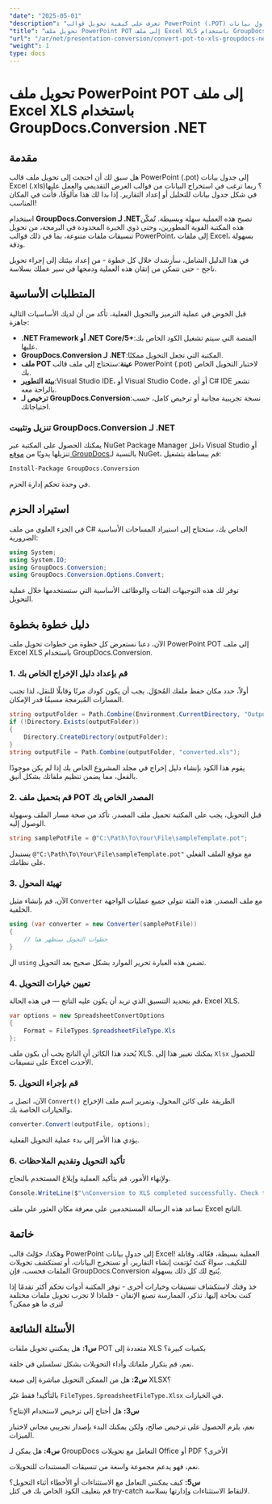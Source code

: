 ```yaml
---
"date": "2025-05-01"
"description": "تعرف على كيفية تحويل قوالب PowerPoint (.POT) إلى جداول بيانات Excel (.XLS) بسلاسة باستخدام واجهة برمجة التطبيقات GroupDocs.Conversion القوية في .NET."
"title": "تحويل ملف PowerPoint POT إلى ملف Excel XLS باستخدام GroupDocs.Conversion .NET"
"url": "/ar/net/presentation-conversion/convert-pot-to-xls-groupdocs-net/"
"weight": 1
type: docs
---
```

# تحويل ملف PowerPoint POT إلى ملف Excel XLS باستخدام GroupDocs.Conversion .NET

## مقدمة

هل سبق لك أن احتجت إلى تحويل ملف قالب PowerPoint (.pot) إلى جدول بيانات Excel (.xls)؟ ربما ترغب في استخراج البيانات من قوالب العرض التقديمي والعمل عليها في شكل جدول بيانات للتحليل أو إعداد التقارير. إذا بدا لك هذا مألوفًا، فأنت في المكان المناسب! 

استخدام **GroupDocs.Conversion لـ .NET**تصبح هذه العملية سهلة وبسيطة. تُمكّن هذه المكتبة القوية المطورين، وحتى ذوي الخبرة المحدودة في البرمجة، من تحويل تنسيقات ملفات متنوعة، بما في ذلك قوالب PowerPoint، إلى ملفات Excel، بسهولة ودقة.

في هذا الدليل الشامل، سأرشدك خلال كل خطوة - من إعداد بيئتك إلى إجراء تحويل ناجح - حتى تتمكن من إتقان هذه العملية ودمجها في سير عملك بسلاسة.

## المتطلبات الأساسية

قبل الخوض في عملية الترميز والتحويل الفعلية، تأكد من أن لديك الأساسيات التالية جاهزة:

- **.NET Framework أو .NET Core/5+**:المنصة التي سيتم تشغيل الكود الخاص بك عليها.
- **GroupDocs.Conversion لـ .NET**:المكتبة التي تجعل التحويل ممكنًا.
- **ملف POT عينة**:ستحتاج إلى ملف قالب PowerPoint (.pot) لاختبار التحويل الخاص بك.
- **بيئة التطوير**:Visual Studio IDE، أو Visual Studio Code، أو أي C# IDE تشعر بالراحة معه.
- **ترخيص لـ GroupDocs.Conversion**:نسخة تجريبية مجانية أو ترخيص كامل، حسب احتياجاتك.

### تنزيل وتثبيت GroupDocs.Conversion لـ .NET

يمكنك الحصول على المكتبة عبر NuGet Package Manager داخل Visual Studio أو تنزيلها يدويًا من [موقع GroupDocs](https://releases.groupdocs.com/conversion/net/)بالنسبة لـ NuGet، قم ببساطة بتشغيل:

```bash
Install-Package GroupDocs.Conversion
```

في وحدة تحكم إدارة الحزم.

## استيراد الحزم

في الجزء العلوي من ملف C# الخاص بك، ستحتاج إلى استيراد المساحات الأساسية الضرورية:

```csharp
using System;
using System.IO;
using GroupDocs.Conversion;
using GroupDocs.Conversion.Options.Convert;
```

توفر لك هذه التوجيهات الفئات والوظائف الأساسية التي ستستخدمها خلال عملية التحويل.

## دليل خطوة بخطوة

الآن، دعنا نستعرض كل خطوة من خطوات تحويل ملف PowerPoint POT إلى ملف Excel XLS باستخدام GroupDocs.Conversion.

### 1. قم بإعداد دليل الإخراج الخاص بك

أولاً، حدد مكان حفظ ملفك المُحوّل. يجب أن يكون كودك مرنًا وقابلًا للنقل، لذا تجنب المسارات المُبرمجة مسبقًا قدر الإمكان.

```csharp
string outputFolder = Path.Combine(Environment.CurrentDirectory, "Output");
if (!Directory.Exists(outputFolder))
{
    Directory.CreateDirectory(outputFolder);
}
string outputFile = Path.Combine(outputFolder, "converted.xls");
```

يقوم هذا الكود بإنشاء دليل إخراج في مجلد المشروع الخاص بك إذا لم يكن موجودًا بالفعل، مما يضمن تنظيم ملفاتك بشكل أنيق.

### 2. قم بتحميل ملف POT المصدر الخاص بك

قبل التحويل، يجب على المكتبة تحميل ملف المصدر. تأكد من صحة مسار الملف وسهولة الوصول إليه.

```csharp
string samplePotFile = @"C:\Path\To\Your\File\sampleTemplate.pot";
```

يستبدل `@"C:\Path\To\Your\File\sampleTemplate.pot"` مع موقع الملف الفعلي على نظامك.

### 3. تهيئة المحول

الآن، قم بإنشاء مثيل `Converter` مع ملف المصدر. هذه الفئة تتولى جميع عمليات الواجهة الخلفية.

```csharp
using (var converter = new Converter(samplePotFile))
{
    // خطوات التحويل ستظهر هنا
}
```

ال `using` تضمن هذه العبارة تحرير الموارد بشكل صحيح بعد التحويل.

### 4. تعيين خيارات التحويل

قم بتحديد التنسيق الذي تريد أن يكون عليه الناتج — في هذه الحالة، Excel XLS.

```csharp
var options = new SpreadsheetConvertOptions
{
    Format = FileTypes.SpreadsheetFileType.Xls
};
```

يُحدد هذا الكائن أن الناتج يجب أن يكون ملف XLS. يمكنك تغيير هذا إلى `Xlsx` للحصول على تنسيقات Excel الأحدث.

### 5. قم بإجراء التحويل

الآن، اتصل بـ `Convert()` الطريقة على كائن المحول، وتمرير اسم ملف الإخراج والخيارات الخاصة بك.

```csharp
converter.Convert(outputFile, options);
```

يؤدي هذا الأمر إلى بدء عملية التحويل الفعلية.

### 6. تأكيد التحويل وتقديم الملاحظات

ولإنهاء الأمور، قم بتأكيد العملية وإبلاغ المستخدم بالنجاح.

```csharp
Console.WriteLine($"\nConversion to XLS completed successfully. Check the output in {outputFolder}");
```

تساعد هذه الرسالة المستخدمين على معرفة مكان العثور على ملف Excel الناتج.

## خاتمة

وهكذا، حوّلتَ قالب PowerPoint إلى جدول بيانات Excel! العملية بسيطة، فعّالة، وقابلة للتكيف. سواءً كنتَ تُؤتمت إنشاء التقارير، أو تستخرج البيانات، أو تستكشف تحويلات الملفات فحسب، فإن GroupDocs.Conversion يُتيح لك كل ذلك بسهولة.

خذ وقتك لاستكشاف تنسيقات وخيارات أخرى - توفر المكتبة أدوات تحكم أكثر تقدمًا إذا كنت بحاجة إليها. تذكر، الممارسة تصنع الإتقان - فلماذا لا تجرب تحويل ملفات مختلفة لترى ما هو ممكن؟

## الأسئلة الشائعة

**س1:** هل يمكنني تحويل ملفات POT متعددة إلى XLS بكميات كبيرة؟  

نعم، قم بتكرار ملفاتك وأداء التحويلات بشكل تسلسلي في حلقة.

**س2:** هل من الممكن التحويل مباشرة إلى صيغة XLSX؟  

بالتأكيد! فقط غيّر `FileTypes.SpreadsheetFileType.Xlsx` في الخيارات.

**س3:** هل أحتاج إلى ترخيص لاستخدام الإنتاج؟  

نعم، يلزم الحصول على ترخيص صالح، ولكن يمكنك البدء بإصدار تجريبي مجاني لاختبار الميزات.

**س4:** هل يمكن لـ GroupDocs التعامل مع تحويلات Office أو PDF الأخرى؟  

نعم، فهو يدعم مجموعة واسعة من تنسيقات المستندات للتحويلات.

**س5:** كيف يمكنني التعامل مع الاستثناءات أو الأخطاء أثناء التحويل؟  
قم بتغليف الكود الخاص بك في كتل try-catch لالتقاط الاستثناءات وإدارتها بسلاسة.